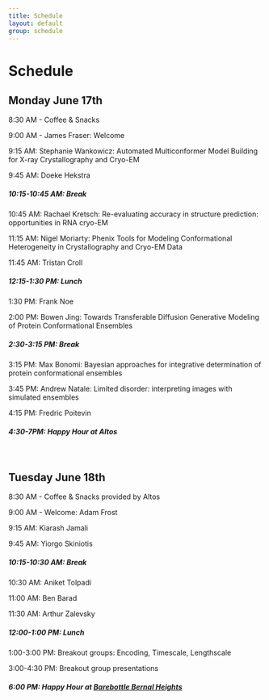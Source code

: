 ```yaml
---
title: Schedule
layout: default
group: schedule
---
```


# Schedule
## Monday June 17th


8:30 AM - Coffee & Snacks


9:00 AM - James Fraser: Welcome


9:15 AM: Stephanie Wankowicz: Automated Multiconformer Model Building for X-ray Crystallography and Cryo-EM


9:45 AM: Doeke Hekstra



##### 10:15-10:45 AM: Break



10:45 AM: Rachael Kretsch: Re-evaluating accuracy in structure prediction: opportunities in RNA cryo-EM


11:15 AM: Nigel Moriarty: Phenix Tools for Modeling Conformational Heterogeneity in Crystallography and Cryo-EM Data


11:45 AM: Tristan Croll



##### 12:15-1:30 PM: Lunch



1:30 PM: Frank Noe


2:00 PM: Bowen Jing: Towards Transferable Diffusion Generative Modeling of Protein Conformational Ensembles



##### 2:30-3:15 PM: Break



3:15 PM: Max Bonomi: Bayesian approaches for integrative determination of protein conformational ensembles


3:45 PM: Andrew Natale: Limited disorder: interpreting images with simulated ensembles


4:15 PM: Fredric Poitevin



##### 4:30-7PM: Happy Hour at Altos


<br>






## Tuesday June 18th


8:30 AM - Coffee & Snacks provided by Altos


9:00 AM - Welcome: Adam Frost


9:15 AM: Kiarash Jamali


9:45 AM: Yiorgo Skiniotis



##### 10:15-10:30 AM: Break



10:30 AM: Aniket Tolpadi 	


11:00 AM: Ben Barad


11:30 AM: Arthur Zalevsky 




##### 12:00-1:00 PM: Lunch




1:00-3:00 PM: Breakout groups: Encoding, Timescale, Lengthscale


3:00-4:30 PM: Breakout group presentations




##### 6:00 PM: Happy Hour at [Barebottle Bernal Heights](https://www.barebottle.com/bernal-heights-brewery-taproom)

